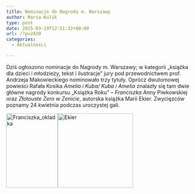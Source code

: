 ```yaml
---
title: Nominacje do Nagrody m. Warszawy
author: Maria Kulik
type: post
date: 2015-03-19T12:51:32+00:00
url: /?p=2439
categories:
  - Aktualności

---
```

Dziś ogłoszono nominacje do Nagrody m. Warszawy; w kategorii &#8222;książka dla dzieci i młodzieży, tekst i ilustracje&#8221; jury pod przewodnictwem prof. Andrzeja Makowieckiego nominowało trzy tytuły. Oprócz dwutomowej powieści Rafała Kosika _Amelia i Kuba/_ _Kuba i Amelia_ znalazły się tam dwie główne nagrody konkursu &#8222;Książka Roku&#8221; &#8211; _Franciszka_ Anny Piwkowskiej  oraz _Złotouste Zero w_ _Zenicie_, autorska książka Marii Ekier. Zwycięzców poznamy 24 kwietnia podczas uroczystej gali.

<a href="http://www.ibby.pl/wp-content/uploads/2015/03/Franciszka_okladka.jpg" rel="lightbox[2439]"><img class="alignnone size-medium wp-image-2440" src="http://www.ibby.pl/wp-content/uploads/2015/03/Franciszka_okladka-138x200.jpg" alt="Franciszka_okladka" width="138" height="200" srcset="http://www.ibby.pl/wp-content/uploads/2015/03/Franciszka_okladka-138x200.jpg 138w, http://www.ibby.pl/wp-content/uploads/2015/03/Franciszka_okladka-69x100.jpg 69w, http://www.ibby.pl/wp-content/uploads/2015/03/Franciszka_okladka.jpg 310w" sizes="(max-width: 138px) 100vw, 138px" /></a><a href="http://www.ibby.pl/wp-content/uploads/2015/03/Ekier.png" rel="lightbox[2439]"><img class="alignnone size-medium wp-image-2441" src="http://www.ibby.pl/wp-content/uploads/2015/03/Ekier-202x200.png" alt="Ekier" width="202" height="200" srcset="http://www.ibby.pl/wp-content/uploads/2015/03/Ekier-202x200.png 202w, http://www.ibby.pl/wp-content/uploads/2015/03/Ekier-101x100.png 101w, http://www.ibby.pl/wp-content/uploads/2015/03/Ekier.png 340w" sizes="(max-width: 202px) 100vw, 202px" /></a>